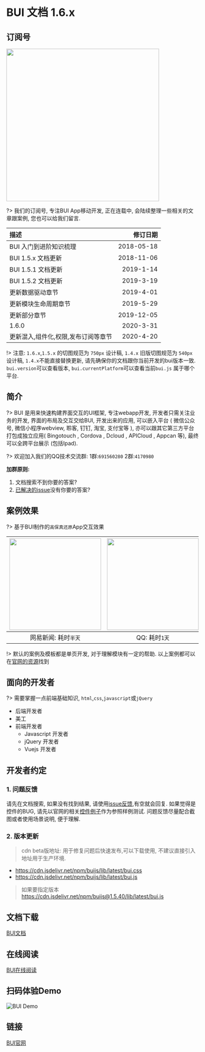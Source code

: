 
# BUI 文档 1.6.x

## 订阅号

<img src="http://www.easybui.com/guide/static/images/buishensu.png" width="400">

?> 我们的订阅号, 专注BUI App移动开发, 正在连载中, 会陆续整理一些相关的文章跟案例, 您也可以给我们留言.

| **描述**             | **修订日期**    |
|:--------------------|---------------:|
| BUI 入门到进阶知识梳理  |2018-05-18      |
| BUI 1.5.x 文档更新  |2018-11-06      |
| BUI 1.5.1 文档更新  |2019-1-14      |
| BUI 1.5.2 文档更新  |2019-3-19      |
| 更新数据驱动章节  |2019-4-01      |
| 更新模块生命周期章节  |2019-5-29      |
| 更新部分章节  |2019-12-05      |
| 1.6.0  |2020-3-31      |
| 更新混入,组件化,权限,发布订阅等章节  |2020-4-20      |

!> 注意: `1.6.x`,`1.5.x` 的切图规范为 `750px` 设计稿, `1.4.x` 旧版切图规范为 `540px` 设计稿, `1.4.x`不能直接替换更新, 请先确保你的文档跟你当前开发的bui版本一致. `bui.version`可以查看版本, `bui.currentPlatform`可以查看当前`bui.js` 属于哪个平台.


## 简介

?> BUI 是用来快速构建界面交互的UI框架, 专注webapp开发, 开发者只需关注业务的开发, 界面的布局及交互交给BUI, 开发出来的应用, 可以嵌入平台 ( 微信公众号, 微信小程序webview, 聆客, 钉钉, 淘宝, 支付宝等 ), 亦可以跟其它第三方平台打包成独立应用( Bingotouch , Cordova , Dcloud , APICloud , Appcan 等), 最终可以全跨平台展示 (包括Ipad).


?> 欢迎加入我们的QQ技术交流群: 1群:`691560280` 2群:`4170980` 

**加群原则:**
1. 文档搜索不到你要的答案?
2. [已解决的issue](https://github.com/imouou/BUI-Guide/issues?q=is:issue+is:closed)没有你要的答案?

## 案例效果
?> 基于BUI制作的`高保真还原`App交互效果

| <img src="http://www.easybui.com/guide/static/images/case/163_low.gif" alt="" width="240px">             | <img src="http://www.easybui.com/guide/static/images/case/qq_low.gif" alt="" width="240px">    | <img src="http://www.easybui.com/guide/static/images/case/weixin_low.gif" alt="" width="240px">    |
|:--------------------:|:---------------:|:---------------:|
| 网易新闻: 耗时`半天`  |QQ: 耗时`1天`      | 微信: 耗时`2小时`      |

!> 默认的案例及模板都是单页开发, 对于理解模块有一定的帮助. 以上案例都可以在[官网的资源](http://www.easybui.com/resource/)找到

## 面向的开发者

?> 需要掌握一点前端基础知识, `html`,`css`,`javascript`或`jQuery`  

- 后端开发者
- 美工
- 前端开发者
  - Javascript 开发者 
  - jQuery 开发者
  - Vuejs 开发者

## 开发者约定

### 1. 问题反馈
请先在文档搜索, 如果没有找到结果, 请使用[issue反馈](https://github.com/imouou/BUI-Guide/issues),有空就会回复. 如果觉得是控件的BUG, 请先以官网的相关[控件例子](http://www.easybui.com/demo/)作为参照样例测试. 问题反馈尽量配合截图或者使用场景说明, 便于理解.

### 2. 版本更新
> cdn beta版地址: 用于修复问题后快速发布,可以下载使用, 不建议直接引入地址用于生产环境.

- https://cdn.jsdelivr.net/npm/buijs/lib/latest/bui.css
- https://cdn.jsdelivr.net/npm/buijs/lib/latest/bui.js

> 如果要指定版本 https://cdn.jsdelivr.net/npm/buijs@1.5.40/lib/latest/bui.js

## 文档下载

[BUI文档](https://github.com/imouou/BUI-Guide/)

## 在线阅读

[BUI在线阅读](https://imouou.github.io/BUI-Guide/)


## 扫码体验Demo
![BUI Demo](http://www.easybui.com/static/images/qrcode.png)


## 链接

[BUI官网](http://www.easybui.com)
